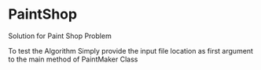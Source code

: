 # PaintShop
Solution for Paint Shop Problem

To test the Algorithm
Simply provide the input file location as first argument to the main method of PaintMaker Class


